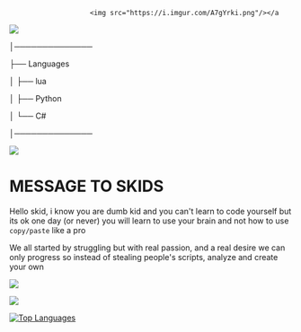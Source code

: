                         <img src="https://i.imgur.com/A7gYrki.png"/></a
   
   
   
   <img src="https://media.discordapp.net/attachments/980846760379445328/982688239104163840/epik.gif"/>
        

  


│──────────────          

├── Languages

│   ├── lua

│   ├── Python

│   └── C#

│──────────────


   <img src="https://media.discordapp.net/attachments/981047324811857940/982692143829221456/ezgif.com-gif-maker.gif"/></a>    



# MESSAGE TO SKIDS

Hello skid, i know you are dumb kid and you can't learn to code yourself but its ok one day (or never) you will learn to use your brain and not how to use `copy/paste` like a pro

We all started by struggling but with real passion, and a real desire we can only progress so instead of stealing people's scripts, analyze and create your own




   <img src="https://discord.c99.nl/widget/theme-1/909623557670187090.png"/></a>
   
   
   <img src="https://komarev.com/ghpvc/?username=4gh9&style=for-the-badge"/></a>
   
   [![Top Languages](https://github-readme-stats.vercel.app/api/top-langs/?username=4gh9)](https://github.com/anuraghazra/github-readme-stats)
